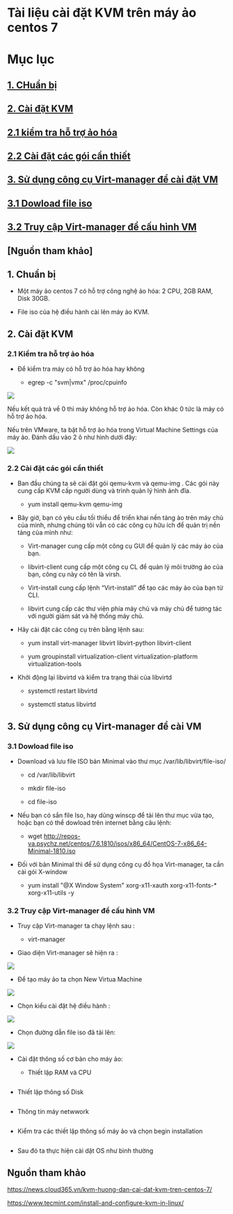# Tài liệu cài đặt KVM trên máy ảo centos 7

# Mục lục

## [1. CHuẩn bị](https://github.com/phancong0897/Congphan/blob/master/T%C3%A0i%20li%E1%BB%87u%20c%C3%A0i%20%C4%91%E1%BA%B7t%20KVM.md#1-chu%E1%BA%A9n-b%E1%BB%8B)

## [2. Cài đặt KVM](https://github.com/phancong0897/Congphan/blob/master/T%C3%A0i%20li%E1%BB%87u%20c%C3%A0i%20%C4%91%E1%BA%B7t%20KVM.md#2-c%C3%A0i-%C4%91%E1%BA%B7t-kvm)

## [2.1 kiểm tra hỗ trợ ảo hóa](https://github.com/phancong0897/Congphan/blob/master/T%C3%A0i%20li%E1%BB%87u%20c%C3%A0i%20%C4%91%E1%BA%B7t%20KVM.md#21-ki%E1%BB%83m-tra-h%E1%BB%97-tr%E1%BB%A3-%E1%BA%A3o-h%C3%B3a)

## [2.2 Cài đặt các gói cần thiết](https://github.com/phancong0897/Congphan/blob/master/T%C3%A0i%20li%E1%BB%87u%20c%C3%A0i%20%C4%91%E1%BA%B7t%20KVM.md#22-c%C3%A0i-%C4%91%E1%BA%B7t-c%C3%A1c-g%C3%B3i-c%E1%BA%A7n-thi%E1%BA%BFt)

## [3. Sử dụng công cụ Virt-manager để cài đặt VM](https://github.com/phancong0897/Congphan/blob/master/T%C3%A0i%20li%E1%BB%87u%20c%C3%A0i%20%C4%91%E1%BA%B7t%20KVM.md#3-s%E1%BB%AD-d%E1%BB%A5ng-c%C3%B4ng-c%E1%BB%A5-virt-manager-%C4%91%E1%BB%83-c%C3%A0i-vm)

## [3.1 Dowload file iso](https://github.com/phancong0897/Congphan/blob/master/T%C3%A0i%20li%E1%BB%87u%20c%C3%A0i%20%C4%91%E1%BA%B7t%20KVM.md#31-dowload-file-iso)

## [3.2 Truy cập Virt-manager để cấu hình VM](https://github.com/phancong0897/Congphan/blob/master/T%C3%A0i%20li%E1%BB%87u%20c%C3%A0i%20%C4%91%E1%BA%B7t%20KVM.md#32-truy-c%E1%BA%ADp-virt-manager-%C4%91%E1%BB%83-c%E1%BA%A5u-h%C3%ACnh-vm)

## [Nguồn tham khảo]


## 1. Chuẩn bị
  
- Một máy ảo centos 7 có hỗ trợ công nghệ ảo hóa: 2 CPU, 2GB RAM, Disk 30GB.

 - File iso của hệ điều hành cài lên máy ảo KVM.

 ## 2. Cài đặt KVM

### 2.1 Kiểm tra hỗ trợ ảo hóa

- Để kiểm tra máy có hỗ trợ ảo hóa hay không

   - egrep -c "svm|vmx" /proc/cpuinfo

<img src="https://imgur.com/1BjTLr5.png">

Nếu kết quả trả về 0 thì máy không hỗ trợ ảo hóa. Còn khác 0 tức là máy có hỗ trợ ảo hóa.

Nếu trên VMware, ta bật hỗ trợ ảo hóa trong Virtual Machine Settings của máy ảo. Đánh dấu vào 2 ô như hình dưới đây:

<img src="https://imgur.com/admGkD1.png">

### 2.2 Cài đặt các gói cần thiết

- Ban đầu chúng ta sẽ cài đặt gói qemu-kvm và qemu-img . Các gói này cung cấp KVM cấp người dùng và trình quản lý hình ảnh đĩa.

    - yum install qemu-kvm qemu-img

- Bây giờ, bạn có yêu cầu tối thiểu để triển khai nền tảng ảo trên máy chủ của mình, nhưng chúng tôi vẫn có các công cụ hữu ích để quản trị nền tảng của mình như:

    - Virt-manager cung cấp một công cụ GUI để quản lý các máy ảo của bạn.

    - libvirt-client cung cấp một công cụ CL để quản lý môi trường ảo của bạn, công cụ này có tên là virsh.
    
    - Virt-install cung cấp lệnh “Virt-install” để tạo các máy ảo của bạn từ CLI.

    - libvirt cung cấp các thư viện phía máy chủ và máy chủ để tương tác với người giám sát và hệ thống máy chủ.

- Hãy cài đặt các công cụ trên bằng lệnh sau:

    - yum install virt-manager libvirt libvirt-python libvirt-client

    - yum groupinstall virtualization-client virtualization-platform virtualization-tools

- Khởi động lại libvirtd và kiểm tra trạng thái của libvirtd

    - systemctl restart libvirtd

    - systemctl status libvirtd  


## 3. Sử dụng công cụ Virt-manager để cài VM

### 3.1 Dowload file iso

- Download và lưu file ISO bản Minimal vào thư mục /var/lib/libvirt/file-iso/

     - cd /var/lib/libvirt
     
     - mkdir file-iso
     
     - cd file-iso

- Nếu bạn có sắn file Iso, hay dũng winscp để tải lên thư mục vừa tạo, hoặc bạn có thể dowload trên internet bằng câu lệnh:

     - wget http://repos-va.psychz.net/centos/7.6.1810/isos/x86_64/CentOS-7-x86_64-Minimal-1810.iso

- Đối với bản Minimal thì để sử dụng công cụ đồ họa Virt-manager, ta cần cài gói X-window

     - yum install "@X Window System" xorg-x11-xauth xorg-x11-fonts-* xorg-x11-utils -y

### 3.2 Truy cập Virt-manager để cấu hình VM

- Truy cập Virt-manager ta chạy lệnh sau :

     - virt-manager

- Giao diện Virt-manager sẽ hiện ra :

 <img src="https://imgur.com/LywMfVD.png">

 - Để tạo máy ảo ta chọn New Virtua Machine

 <img src="https://imgur.com/N21w1nb.png">

 - Chọn kiểu cài đặt hệ điều hành :

 <img src="https://imgur.com/9JzEUSq.png">

 - Chọn đường dẫn file iso đã tải lên:

 <img src="https://imgur.com/7PMhfD5.png">

 - Cài đặt thông số cơ bản cho máy ảo:
   
   - Thiết lập RAM và CPU

<img src="">

   - Thiết lập thông số Disk

<img src="">

   - Thông tin máy netwwork

<img src="">

- Kiểm tra các thiết lập thông số máy ảo và chọn begin installation

<img src="">

- Sau đó ta thực hiện cài dặt OS như bình thường


## Nguồn tham khảo

https://news.cloud365.vn/kvm-huong-dan-cai-dat-kvm-tren-centos-7/

https://www.tecmint.com/install-and-configure-kvm-in-linux/




